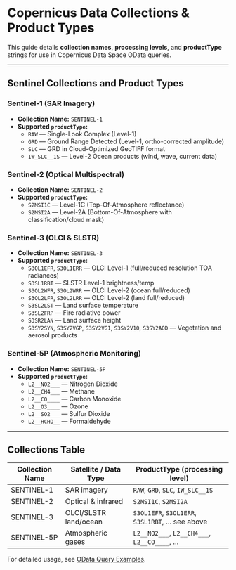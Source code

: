 # Copernicus Data Collections & Product Types

This guide details **collection names**, **processing levels**, and **productType** strings for use in Copernicus Data Space OData queries.

---

## Sentinel Collections and Product Types

### **Sentinel-1 (SAR Imagery)**
- **Collection Name:** `SENTINEL-1`
- **Supported `productType`:**
  - `RAW` — Single-Look Complex (Level-1)
  - `GRD` — Ground Range Detected (Level-1, ortho-corrected amplitude)
  - `SLC` — GRD in Cloud-Optimized GeoTIFF format
  - `IW_SLC__1S` — Level-2 Ocean products (wind, wave, current data)

### **Sentinel-2 (Optical Multispectral)**
- **Collection Name:** `SENTINEL-2`
- **Supported `productType`:**
  - `S2MSI1C` — Level-1C (Top-Of-Atmosphere reflectance)
  - `S2MSI2A` — Level-2A (Bottom-Of-Atmosphere with classification/cloud mask)

### **Sentinel-3 (OLCI & SLSTR)**
- **Collection Name:** `SENTINEL-3`
- **Supported `productType`:**
  - `S3OL1EFR`, `S3OL1ERR` — OLCI Level-1 (full/reduced resolution TOA radiances)
  - `S3SL1RBT` — SLSTR Level-1 brightness/temp
  - `S3OL2WFR`, `S3OL2WRR` — OLCI Level-2 (ocean full/reduced)
  - `S3OL2LFR`, `S3OL2LRR` — OLCI Level-2 (land full/reduced)
  - `S3SL2LST` — Land surface temperature
  - `S3SL2FRP` — Fire radiative power
  - `S3SR2LAN` — Land surface height
  - `S3SY2SYN`, `S3SY2VGP`, `S3SY2VG1`, `S3SY2V10`, `S3SY2AOD` — Vegetation and aerosol products

### **Sentinel-5P (Atmospheric Monitoring)**
- **Collection Name:** `SENTINEL-5P`
- **Supported `productType`:**
  - `L2__NO2___` — Nitrogen Dioxide
  - `L2__CH4___` — Methane
  - `L2__CO____` — Carbon Monoxide
  - `L2__O3____` — Ozone
  - `L2__SO2___` — Sulfur Dioxide
  - `L2__HCHO__` — Formaldehyde

---

## Collections Table

| Collection Name | Satellite / Data Type | ProductType (processing level) |
|----------------|-----------------------|-------------------------------|
| SENTINEL-1     | SAR imagery           | `RAW`, `GRD`, `SLC`, `IW_SLC__1S` |
| SENTINEL-2     | Optical & infrared    | `S2MSI1C`, `S2MSI2A`               |
| SENTINEL-3     | OLCI/SLSTR land/ocean | `S3OL1EFR`, `S3OL1ERR`, `S3SL1RBT`, ... see above |
| SENTINEL-5P    | Atmospheric gases     | `L2__NO2___`, `L2__CH4___`, `L2__CO____`, ... |

For detailed usage, see [OData Query Examples](./odata_examples.md).
